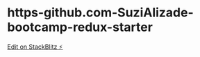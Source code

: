# https-github.com-SuziAlizade-bootcamp-redux-starter

[Edit on StackBlitz ⚡️](https://stackblitz.com/edit/react-yxjqcf)